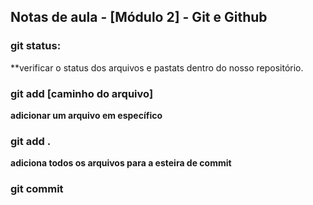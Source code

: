 ## Notas de aula - [Módulo 2] - Git e Github

### git status:
**verificar o status dos arquivos e pastats dentro do nosso repositório.

### git add [caminho do arquivo]
**adicionar um arquivo em específico**

### git add .
**adiciona todos os arquivos para a esteira de commit**


### git commit